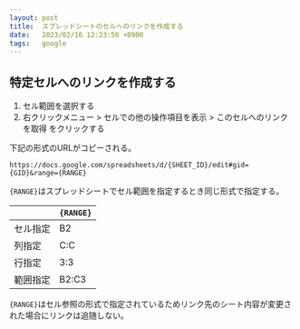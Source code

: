 ```yaml
---
layout: post
title:  スプレッドシートのセルへのリンクを作成する
date:   2023/02/16 12:23:50 +0900
tags:   google
---
```


## 特定セルへのリンクを作成する

1.  セル範囲を選択する
2.  右クリックメニュー > セルでの他の操作項目を表示 > このセルへのリンクを取得 をクリックする

下記の形式のURLがコピーされる。

```url
https://docs.google.com/spreadsheets/d/{SHEET_ID}/edit#gid={GID}&range={RANGE}
```

`{RANGE}`はスプレッドシートでセル範囲を指定するとき同じ形式で指定する。

|        |`{RANGE}`|
|:-------|:--------|
|セル指定|B2       |
|列指定  |C:C      |
|行指定  |3:3      |
|範囲指定|B2:C3    |

`{RANGE}`はセル参照の形式で指定されているためリンク先のシート内容が変更された場合にリンクは追随しない。
